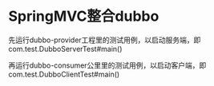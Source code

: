 # SpringMVC整合dubbo
先运行dubbo-provider工程里的测试用例，以启动服务端，即com.test.DubboServerTest#main()

再运行dubbo-consumer公里里的测试用例，以启动客户端，即com.test.DubboClientTest#main()